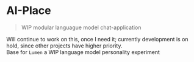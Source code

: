 # AI-Place
> WIP modular languague model chat-application 

Will continue to work on this, once I need it; currently development is on hold, since other projects have higher priority.  
Base for `Lumen` a WIP language model personality experiment 
